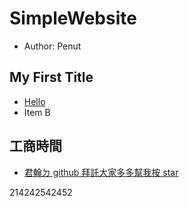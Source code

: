 # SimpleWebsite

+ Author: Penut

## My First Title
+ [Hello](https://penut85420.github.io/SimpleWebsite/Hello)
+ Item B

## 工商時間
+ [君翰ㄉ github 拜託大家多多幫我按 star](https://github.com/jasperlin1996/)

214242542452
